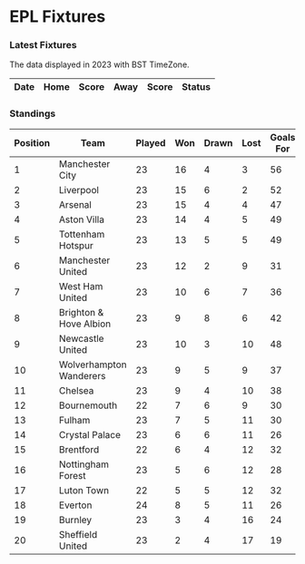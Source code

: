 # EPL Fixtures

### Latest Fixtures

The data displayed in 2023 with BST TimeZone.

<!-- START_TABLE -->
| Date | Home | Score | Away | Score | Status |
|-------------|--------|--------------|--------|--------------|--------|
<!-- END_TABLE -->

### Standings

<!-- START_STANDINGS -->
| Position | Team | Played | Won | Drawn | Lost | Goals For | Goals Against | Goal Difference | Points |
|----------|------|--------|-----|-------|------|-----------|---------------|-----------------|--------|
| 1 | Manchester City | 23 | 16 | 4 | 3 | 56 | 25 | 31 | 52 |
| 2 | Liverpool | 23 | 15 | 6 | 2 | 52 | 22 | 30 | 51 |
| 3 | Arsenal | 23 | 15 | 4 | 4 | 47 | 22 | 25 | 49 |
| 4 | Aston Villa | 23 | 14 | 4 | 5 | 49 | 30 | 19 | 46 |
| 5 | Tottenham Hotspur | 23 | 13 | 5 | 5 | 49 | 35 | 14 | 44 |
| 6 | Manchester United | 23 | 12 | 2 | 9 | 31 | 32 | -1 | 38 |
| 7 | West Ham United | 23 | 10 | 6 | 7 | 36 | 36 | 0 | 36 |
| 8 | Brighton & Hove Albion | 23 | 9 | 8 | 6 | 42 | 38 | 4 | 35 |
| 9 | Newcastle United | 23 | 10 | 3 | 10 | 48 | 37 | 11 | 33 |
| 10 | Wolverhampton Wanderers | 23 | 9 | 5 | 9 | 37 | 37 | 0 | 32 |
| 11 | Chelsea | 23 | 9 | 4 | 10 | 38 | 39 | -1 | 31 |
| 12 | Bournemouth | 22 | 7 | 6 | 9 | 30 | 41 | -11 | 27 |
| 13 | Fulham | 23 | 7 | 5 | 11 | 30 | 38 | -8 | 26 |
| 14 | Crystal Palace | 23 | 6 | 6 | 11 | 26 | 40 | -14 | 24 |
| 15 | Brentford | 22 | 6 | 4 | 12 | 32 | 39 | -7 | 22 |
| 16 | Nottingham Forest | 23 | 5 | 6 | 12 | 28 | 41 | -13 | 21 |
| 17 | Luton Town | 22 | 5 | 5 | 12 | 32 | 42 | -10 | 20 |
| 18 | Everton | 24 | 8 | 5 | 11 | 26 | 32 | -6 | 19 |
| 19 | Burnley | 23 | 3 | 4 | 16 | 24 | 47 | -23 | 13 |
| 20 | Sheffield United | 23 | 2 | 4 | 17 | 19 | 59 | -40 | 10 |
<!-- END_STANDINGS -->
